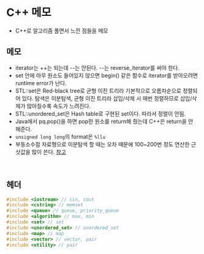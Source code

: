 # C++ 메모

- C++로 알고리즘 풀면서 느낀 점들을 메모

## 메모

- iterator는 ++는 되는데 --는 안된다. --는 reverse_iterator를 써야 한다.
- set 안에 아무 원소도 들어있지 않으면 begin() 같은 함수로 iterator를 받아오려면 runtime error가 난다.
- STL::set은 Red-black tree로 균형 이진 트리라 기본적으로 오름차순으로 정렬되어 있다. 탐색은 이분탐색, 균형 이진 트리라 삽입/삭제 시 매번 정렬하므로 삽입/삭제가 많아질수록 속도가 느려진다.
- STL::unordered_set은 Hash table로 구현된 set이다. 따라서 정렬이 안됨.
- Java에서 pq.pop()을 하면 pop한 원소를 return해 줬는데 C++은 return을 안 해준다.
- `unsigned long long`의 format은 `%llu`
- 부동소수점 자료형으로 이분탐색 할 때는 오차 때문에 100~200번 정도 연산한 근삿값을 많이 쓴다. [참고](https://www.acmicpc.net/blog/view/37)

<br>

## 헤더

```C++
#include <iostream> // cin, cout
#include <cstring> // memset
#include <queue> // queue, priority_queue
#include <algorithm> // max, min
#include <set> // set
#include <unordered_set> // unordered_set
#include <map> // map
#include <vector> // vector, pair
#include <utility> // pair
```
